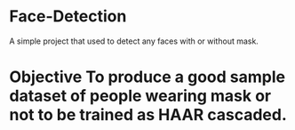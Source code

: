 # Face-Detection
A simple project that used to detect any faces with or without mask.

<h1> Objective
To produce a good sample dataset of people wearing mask or not to be trained as HAAR cascaded. 
